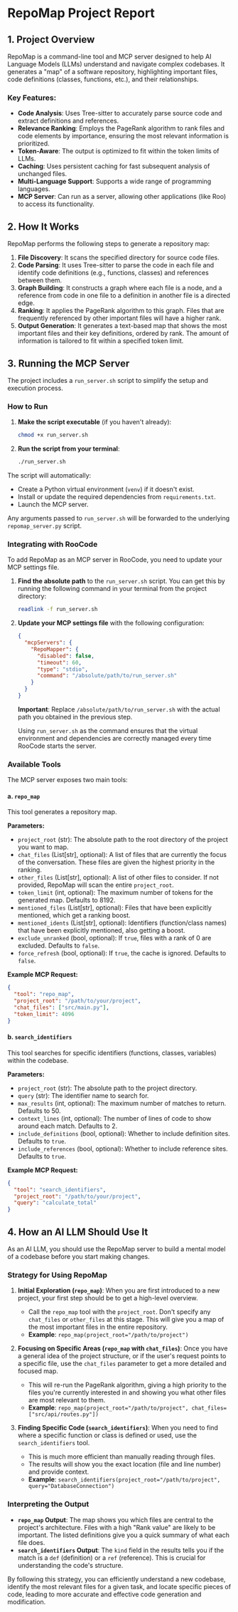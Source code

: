 # RepoMap Project Report

## 1. Project Overview

RepoMap is a command-line tool and MCP server designed to help AI Language Models (LLMs) understand and navigate complex codebases. It generates a "map" of a software repository, highlighting important files, code definitions (classes, functions, etc.), and their relationships.

### Key Features:

*   **Code Analysis**: Uses Tree-sitter to accurately parse source code and extract definitions and references.
*   **Relevance Ranking**: Employs the PageRank algorithm to rank files and code elements by importance, ensuring the most relevant information is prioritized.
*   **Token-Aware**: The output is optimized to fit within the token limits of LLMs.
*   **Caching**: Uses persistent caching for fast subsequent analysis of unchanged files.
*   **Multi-Language Support**: Supports a wide range of programming languages.
*   **MCP Server**: Can run as a server, allowing other applications (like Roo) to access its functionality.

## 2. How It Works

RepoMap performs the following steps to generate a repository map:

1.  **File Discovery**: It scans the specified directory for source code files.
2.  **Code Parsing**: It uses Tree-sitter to parse the code in each file and identify code definitions (e.g., functions, classes) and references between them.
3.  **Graph Building**: It constructs a graph where each file is a node, and a reference from code in one file to a definition in another file is a directed edge.
4.  **Ranking**: It applies the PageRank algorithm to this graph. Files that are frequently referenced by other important files will have a higher rank.
5.  **Output Generation**: It generates a text-based map that shows the most important files and their key definitions, ordered by rank. The amount of information is tailored to fit within a specified token limit.

## 3. Running the MCP Server

The project includes a `run_server.sh` script to simplify the setup and execution process.

### How to Run

1.  **Make the script executable** (if you haven't already):
    ```bash
    chmod +x run_server.sh
    ```

2.  **Run the script from your terminal**:
    ```bash
    ./run_server.sh
    ```

The script will automatically:
*   Create a Python virtual environment (`venv`) if it doesn't exist.
*   Install or update the required dependencies from `requirements.txt`.
*   Launch the MCP server.

Any arguments passed to `run_server.sh` will be forwarded to the underlying `repomap_server.py` script.

### Integrating with RooCode

To add RepoMap as an MCP server in RooCode, you need to update your MCP settings file.

1.  **Find the absolute path** to the `run_server.sh` script. You can get this by running the following command in your terminal from the project directory:
    ```bash
    readlink -f run_server.sh
    ```

2.  **Update your MCP settings file** with the following configuration:

    ```json
    {
      "mcpServers": {
        "RepoMapper": {
          "disabled": false,
          "timeout": 60,
          "type": "stdio",
          "command": "/absolute/path/to/run_server.sh"
        }
      }
    }
    ```

    **Important**: Replace `/absolute/path/to/run_server.sh` with the actual path you obtained in the previous step.

    Using `run_server.sh` as the command ensures that the virtual environment and dependencies are correctly managed every time RooCode starts the server.

### Available Tools

The MCP server exposes two main tools:

#### a. `repo_map`

This tool generates a repository map.

**Parameters:**

*   `project_root` (str): The absolute path to the root directory of the project you want to map.
*   `chat_files` (List[str], optional): A list of files that are currently the focus of the conversation. These files are given the highest priority in the ranking.
*   `other_files` (List[str], optional): A list of other files to consider. If not provided, RepoMap will scan the entire `project_root`.
*   `token_limit` (int, optional): The maximum number of tokens for the generated map. Defaults to 8192.
*   `mentioned_files` (List[str], optional): Files that have been explicitly mentioned, which get a ranking boost.
*   `mentioned_idents` (List[str], optional): Identifiers (function/class names) that have been explicitly mentioned, also getting a boost.
*   `exclude_unranked` (bool, optional): If `true`, files with a rank of 0 are excluded. Defaults to `false`.
*   `force_refresh` (bool, optional): If `true`, the cache is ignored. Defaults to `false`.

**Example MCP Request:**

```json
{
  "tool": "repo_map",
  "project_root": "/path/to/your/project",
  "chat_files": ["src/main.py"],
  "token_limit": 4096
}
```

#### b. `search_identifiers`

This tool searches for specific identifiers (functions, classes, variables) within the codebase.

**Parameters:**

*   `project_root` (str): The absolute path to the project directory.
*   `query` (str): The identifier name to search for.
*   `max_results` (int, optional): The maximum number of matches to return. Defaults to 50.
*   `context_lines` (int, optional): The number of lines of code to show around each match. Defaults to 2.
*   `include_definitions` (bool, optional): Whether to include definition sites. Defaults to `true`.
*   `include_references` (bool, optional): Whether to include reference sites. Defaults to `true`.

**Example MCP Request:**

```json
{
  "tool": "search_identifiers",
  "project_root": "/path/to/your/project",
  "query": "calculate_total"
}
```

## 4. How an AI LLM Should Use It

As an AI LLM, you should use the RepoMap server to build a mental model of a codebase before you start making changes.

### Strategy for Using RepoMap

1.  **Initial Exploration (`repo_map`)**: When you are first introduced to a new project, your first step should be to get a high-level overview.
    *   Call the `repo_map` tool with the `project_root`. Don't specify any `chat_files` or `other_files` at this stage. This will give you a map of the most important files in the entire repository.
    *   **Example**: `repo_map(project_root="/path/to/project")`

2.  **Focusing on Specific Areas (`repo_map` with `chat_files`)**: Once you have a general idea of the project structure, or if the user's request points to a specific file, use the `chat_files` parameter to get a more detailed and focused map.
    *   This will re-run the PageRank algorithm, giving a high priority to the files you're currently interested in and showing you what other files are most relevant to them.
    *   **Example**: `repo_map(project_root="/path/to/project", chat_files=["src/api/routes.py"])`

3.  **Finding Specific Code (`search_identifiers`)**: When you need to find where a specific function or class is defined or used, use the `search_identifiers` tool.
    *   This is much more efficient than manually reading through files.
    *   The results will show you the exact location (file and line number) and provide context.
    *   **Example**: `search_identifiers(project_root="/path/to/project", query="DatabaseConnection")`

### Interpreting the Output

*   **`repo_map` Output**: The map shows you which files are central to the project's architecture. Files with a high "Rank value" are likely to be important. The listed definitions give you a quick summary of what each file does.
*   **`search_identifiers` Output**: The `kind` field in the results tells you if the match is a `def` (definition) or a `ref` (reference). This is crucial for understanding the code's structure.

By following this strategy, you can efficiently understand a new codebase, identify the most relevant files for a given task, and locate specific pieces of code, leading to more accurate and effective code generation and modification.
